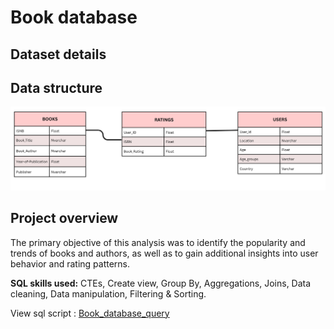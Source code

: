 # **Book database**

## Dataset details

## Data structure

![Books_database](./Books%20database%20EDR.png)

## Project overview

The primary objective of this analysis was to identify the popularity and trends of books and authors, as well as to gain additional insights into user behavior and rating patterns.

**SQL skills used:** CTEs, Create view, Group By, Aggregations, Joins, Data cleaning, Data manipulation, Filtering & Sorting.

View sql script : [Book_database_query](Book_query.sql)
